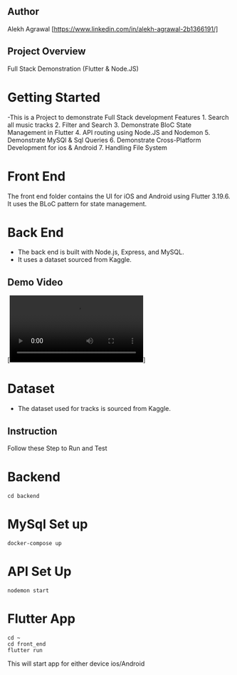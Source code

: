 ## Author
Alekh Agrawal  [https://www.linkedin.com/in/alekh-agrawal-2b1366191/]
## Project Overview
Full Stack Demonstration (Flutter & Node.JS) 

# Getting Started
 -This is a Project to demonstrate Full Stack development
    Features
    1. Search all music tracks
    2. Filter and Search
    3. Demonstrate BloC State Management in Flutter
    4. API routing using Node.JS and Nodemon
    5. Demonstrate MySQl & Sql Queries
    6. Demonstrate Cross-Platform Development for ios & Android
    7. Handling File System


# Front End
The front end folder contains the UI for iOS and Android using Flutter 3.19.6.
It uses the BLoC pattern for state management.

# Back End
- The back end is built with Node.js, Express, and MySQL.
- It uses a dataset sourced from Kaggle.

## Demo Video

[![Watch the video](https://github.com/Alu1202/full_stack_music/blob/main/Recodings.mp4)]



# Dataset
- The dataset used for tracks is sourced from Kaggle.

## Instruction
Follow these Step to Run and Test
# Backend
    cd backend

# MySql Set up
    docker-compose up

# API Set Up
    nodemon start

# Flutter App
    cd ~ 
    cd front_end
    flutter run
This will start app for either device ios/Android


